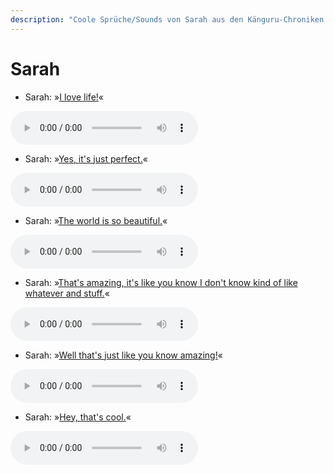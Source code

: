 ```yaml
---
description: "Coole Sprüche/Sounds von Sarah aus den Känguru-Chroniken."
---
```

# Sarah

- Sarah: »[I love life!](../files/sarah-i_love_life.mp3)«

<audio controls><source src='../files/sarah-i_love_life.mp3' type='audio/mpeg'></audio>

- Sarah: »[Yes, it's just perfect.](../files/sarah-yes_its_just_perfect.mp3)«

<audio controls><source src='../files/sarah-yes_its_just_perfect.mp3' type='audio/mpeg'></audio>

- Sarah: »[The world is so beautiful.](../files/sarah-the_world_is_so_beautiful.mp3)«

<audio controls><source src='../files/sarah-the_world_is_so_beautiful.mp3' type='audio/mpeg'></audio>

- Sarah: »[That's amazing, it's like you know I don't know kind of like whatever and stuff.](../files/sarah-thats_amazing_its_like_you_know_i_dont_know_kind_of_like_whatever_and_stuff.mp3)«

<audio controls><source src='../files/sarah-thats_amazing_its_like_you_know_i_dont_know_kind_of_like_whatever_and_stuff.mp3' type='audio/mpeg'></audio>

- Sarah: »[Well that's just like you know amazing!](../files/sarah-well_thats_just_like_you_know_amazing.mp3)«

<audio controls><source src='../files/sarah-well_thats_just_like_you_know_amazing.mp3' type='audio/mpeg'></audio>

- Sarah: »[Hey, that's cool.](../files/sarah-hey_thats_cool.mp3)«

<audio controls><source src='../files/sarah-hey_thats_cool.mp3' type='audio/mpeg'></audio>

